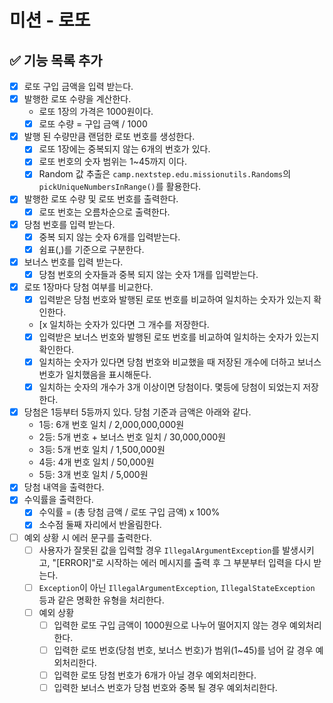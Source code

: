 # 미션 - 로또

## ✅ 기능 목록 추가

- [x] 로또 구입 금액을 입력 받는다.
- [x] 발행한 로또 수량을 계산한다.
  - 로또 1장의 가격은 1000원이다.
  - [x] 로또 수량 = 구입 금액 / 1000
- [x] 발행 된 수량만큼 랜덤한 로또 번호를 생성한다.
  - [x] 로또 1장에는 중복되지 않는 6개의 번호가 있다.
  - [x] 로또 번호의 숫자 범위는 1~45까지 이다.
  - [x] Random 값 추출은 `camp.nextstep.edu.missionutils.Randoms`의 `pickUniqueNumbersInRange()`를 활용한다.
- [x] 발행한 로또 수량 및 로또 번호를 출력한다.
  - [x] 로또 번호는 오름차순으로 출력한다.
- [x] 당첨 번호를 입력 받는다.
    - [x] 중복 되지 않는 숫자 6개를 입력받는다.
    - [x] 쉼표(,)를 기준으로 구분한다.
- [x] 보너스 번호를 입력 받는다.
    - [x] 당첨 번호의 숫자들과 중복 되지 않는 숫자 1개를 입력받는다.
- [x] 로또 1장마다 당첨 여부를 비교한다.
  - [x] 입력받은 당첨 번호와 발행된 로또 번호를 비교하여 일치하는 숫자가 있는지 확인한다.
  - [x 일치하는 숫자가 있다면 그 개수를 저장한다.
  - [x] 입력받은 보너스 번호와 발행된 로또 번호를 비교하여 일치하는 숫자가 있는지 확인한다.
  - [x] 일치하는 숫자가 있다면 당첨 번호와 비교했을 때 저장된 개수에 더하고 보너스 번호가 일치했음을 표시해둔다.
  - [x] 일치하는 숫자의 개수가 3개 이상이면 당첨이다. 몇등에 당첨이 되었는지 저장한다.
- [x] 당첨은 1등부터 5등까지 있다. 당첨 기준과 금액은 아래와 같다.
    - 1등: 6개 번호 일치 / 2,000,000,000원
    - 2등: 5개 번호 + 보너스 번호 일치 / 30,000,000원
    - 3등: 5개 번호 일치 / 1,500,000원
    - 4등: 4개 번호 일치 / 50,000원
    - 5등: 3개 번호 일치 / 5,000원
- [x] 당첨 내역을 출력한다.
- [x] 수익률을 출력한다.
  - [x] 수익률 = (총 당첨 금액 / 로또 구입 금액) x 100%
  - [x] 소수점 둘째 자리에서 반올림한다.
- [ ] 예외 상황 시 에러 문구를 출력한다.
  - [ ] 사용자가 잘못된 값을 입력할 경우 `IllegalArgumentException`를 발생시키고, "[ERROR]"로 시작하는 에러 메시지를 출력 후 그 부분부터 입력을 다시 받는다.
  - [ ] `Exception`이 아닌 `IllegalArgumentException`, `IllegalStateException` 등과 같은 명확한 유형을 처리한다.
  - [ ] 예외 상황
    - [ ] 입력한 로또 구입 금액이 1000원으로 나누어 떨어지지 않는 경우 예외처리한다.
    - [ ] 입력한 로또 번호(당첨 번호, 보너스 번호)가 범위(1~45)를 넘어 갈 경우 예외처리한다.
    - [ ] 입력한 로또 당첨 번호가 6개가 아닐 경우 예외처리한다.
    - [ ] 입력한 보너스 번호가 당첨 번호와 중복 될 경우 예외처리한다.